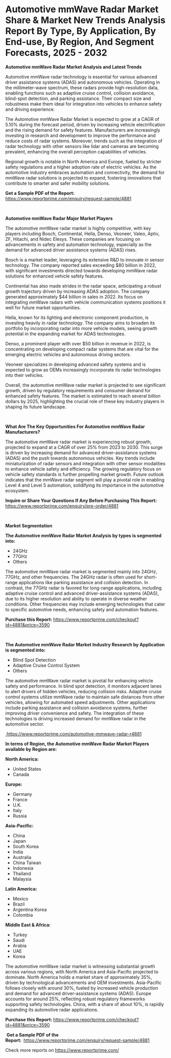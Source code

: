 <p><h1>Automotive mmWave Radar Market Share & Market New Trends Analysis Report By Type, By Application, By End-use, By Region, And Segment Forecasts, 2025 - 2032</h1></p><p><strong>Automotive mmWave Radar Market Analysis and Latest Trends</strong></p>
<p><p>Automotive mmWave radar technology is essential for various advanced driver assistance systems (ADAS) and autonomous vehicles. Operating in the millimeter-wave spectrum, these radars provide high-resolution data, enabling functions such as adaptive cruise control, collision avoidance, blind-spot detection, and parking assistance. Their compact size and robustness make them ideal for integration into vehicles to enhance safety and driving experience.</p><p>The Automotive mmWave Radar Market is expected to grow at a CAGR of 5.10% during the forecast period, driven by increasing vehicle electrification and the rising demand for safety features. Manufacturers are increasingly investing in research and development to improve the performance and reduce costs of radar systems. Moreover, trends such as the integration of radar technology with other sensors like lidar and cameras are becoming prevalent, enhancing the overall perception capabilities of vehicles.</p><p>Regional growth is notable in North America and Europe, fueled by stricter safety regulations and a higher adoption rate of electric vehicles. As the automotive industry embraces automation and connectivity, the demand for mmWave radar solutions is projected to expand, fostering innovations that contribute to smarter and safer mobility solutions.</p></p>
<p><strong>Get a Sample PDF of the Report:&nbsp;</strong> <a href="https://www.reportprime.com/enquiry/request-sample/4881?utm_campaign=2808&utm_medium=2&utm_source=Github&utm_content=ia&utm_term=19032025&utm_id=automotive-mmwave-radar">https://www.reportprime.com/enquiry/request-sample/4881</a></p>
<p>&nbsp;</p>
<p><strong>Automotive mmWave Radar Major Market Players</strong></p>
<p><p>The automotive mmWave radar market is highly competitive, with key players including Bosch, Continental, Hella, Denso, Veoneer, Valeo, Aptiv, ZF, Hitachi, and Nidec Elesys. These companies are focusing on advancements in safety and automation technology, especially as the demand for advanced driver assistance systems (ADAS) rises.</p><p>Bosch is a market leader, leveraging its extensive R&D to innovate in sensor technology. The company reported sales exceeding $80 billion in 2022, with significant investments directed towards developing mmWave radar solutions for enhanced vehicle safety features. </p><p>Continental has also made strides in the radar space, anticipating a robust growth trajectory driven by increasing ADAS adoption. The company generated approximately $44 billion in sales in 2022. Its focus on integrating mmWave radars with vehicle communication systems positions it well for future market opportunities.</p><p>Hella, known for its lighting and electronic component production, is investing heavily in radar technology. The company aims to broaden its portfolio by incorporating radar into more vehicle models, seeing growth potential in the expanding market for ADAS technologies.</p><p>Denso, a prominent player with over $50 billion in revenue in 2022, is concentrating on developing compact radar systems that are vital for the emerging electric vehicles and autonomous driving sectors. </p><p>Veoneer specializes in developing advanced safety systems and is expected to grow as OEMs increasingly incorporate its radar technologies into their vehicles.</p><p>Overall, the automotive mmWave radar market is projected to see significant growth, driven by regulatory requirements and consumer demand for enhanced safety features. The market is estimated to reach several billion dollars by 2025, highlighting the crucial role of these key industry players in shaping its future landscape.</p></p>
<p>&nbsp;</p>
<p><strong>What Are The Key Opportunities For Automotive mmWave Radar Manufacturers?</strong></p>
<p><p>The automotive mmWave radar market is experiencing robust growth, projected to expand at a CAGR of over 25% from 2023 to 2030. This surge is driven by increasing demand for advanced driver-assistance systems (ADAS) and the push towards autonomous vehicles. Key trends include miniaturization of radar sensors and integration with other sensor modalities to enhance vehicle safety and efficiency. The growing regulatory focus on vehicle safety standards is further propelling market growth. Future outlook indicates that the mmWave radar segment will play a pivotal role in enabling Level 4 and Level 5 automation, solidifying its importance in the automotive ecosystem.</p></p>
<p><strong>Inquire or Share Your Questions If Any Before Purchasing This Report:</strong> <a href="https://www.reportprime.com/enquiry/pre-order/4881?utm_campaign=2808&utm_medium=2&utm_source=Github&utm_content=ia&utm_term=19032025&utm_id=automotive-mmwave-radar">https://www.reportprime.com/enquiry/pre-order/4881</a></p>
<p>&nbsp;</p>
<p><strong>Market Segmentation</strong></p>
<p><strong>The Automotive mmWave Radar Market Analysis by types is segmented into:</strong></p>
<p><ul><li>24GHz</li><li>77GHz</li><li>Others</li></ul></p>
<p><p>The automotive mmWave radar market is segmented mainly into 24GHz, 77GHz, and other frequencies. The 24GHz radar is often used for short-range applications like parking assistance and collision detection. In contrast, the 77GHz radar is favored for long-range applications, including adaptive cruise control and advanced driver-assistance systems (ADAS), due to its higher resolution and ability to operate in diverse weather conditions. Other frequencies may include emerging technologies that cater to specific automotive needs, enhancing safety and automation features.</p></p>
<p><strong>Purchase this Report:&nbsp;</strong><a href="https://www.reportprime.com/checkout?id=4881&price=3590&utm_campaign=2808&utm_medium=2&utm_source=Github&utm_content=ia&utm_term=19032025&utm_id=automotive-mmwave-radar">https://www.reportprime.com/checkout?id=4881&price=3590</a></p>
<p>&nbsp;</p>
<p><strong>The Automotive mmWave Radar Market Industry Research by Application is segmented into:</strong></p>
<p><ul><li>Blind Spot Detection</li><li>Adaptive Cruise Control System</li><li>Others</li></ul></p>
<p><p>The automotive mmWave radar market is pivotal for enhancing vehicle safety and performance. In blind spot detection, it monitors adjacent lanes to alert drivers of hidden vehicles, reducing collision risks. Adaptive cruise control systems utilize mmWave radar to maintain safe distances from other vehicles, allowing for automated speed adjustments. Other applications include parking assistance and collision avoidance systems, further improving driver convenience and safety. The integration of these technologies is driving increased demand for mmWave radar in the automotive sector.</p></p>
<p><a href="https://www.reportprime.com/automotive-mmwave-radar-r4881?utm_campaign=2808&utm_medium=2&utm_source=Github&utm_content=ia&utm_term=19032025&utm_id=automotive-mmwave-radar">&nbsp;https://www.reportprime.com/automotive-mmwave-radar-r4881</a></p>
<p><strong>In terms of Region, the Automotive mmWave Radar Market Players available by Region are:</strong></p>
<p>
    <p> <strong> North America: </strong>
        <ul>
            <li>United States</li>
            <li>Canada</li>
        </ul>
        </p> 
    <p> <strong> Europe: </strong>
        <ul>
            <li>Germany</li>
            <li>France</li>
            <li>U.K.</li>
            <li>Italy</li>
            <li>Russia</li>
        </ul>
        </p> 
    <p> <strong> Asia-Pacific: </strong>
        <ul>
            <li>China</li>
            <li>Japan</li>
            <li>South Korea</li>
            <li>India</li>
            <li>Australia</li>
            <li>China Taiwan</li>
            <li>Indonesia</li>
            <li>Thailand</li>
            <li>Malaysia</li>
        </ul>
        </p> 
    <p> <strong> Latin America: </strong>
        <ul>
            <li>Mexico</li>
            <li>Brazil</li>
            <li>Argentina Korea</li>
            <li>Colombia</li>
        </ul>
        </p> 
    <p> <strong> Middle East & Africa: </strong>
        <ul>
            <li>Turkey</li>
            <li>Saudi</li>
            <li>Arabia</li>
            <li>UAE</li>
            <li>Korea</li>
        </ul>
    </p>
    </p>
<p><p>The automotive mmWave radar market is witnessing substantial growth across various regions, with North America and Asia-Pacific projected to dominate. North America holds a market share of approximately 35%, driven by technological advancements and OEM investments. Asia-Pacific follows closely with around 30%, fueled by increased vehicle production and demand for advanced driver-assistance systems (ADAS). Europe accounts for around 25%, reflecting robust regulatory frameworks supporting safety technologies. China, with a share of about 10%, is rapidly expanding its automotive radar applications.</p></p>
<p><strong>Purchase this Report: </strong><a href="https://www.reportprime.com/checkout?id=4881&price=3590&utm_campaign=2808&utm_medium=2&utm_source=Github&utm_content=ia&utm_term=19032025&utm_id=automotive-mmwave-radar">https://www.reportprime.com/checkout?id=4881&price=3590</a></p>
<p>&nbsp;<strong>Get a Sample PDF of the Report:&nbsp;&nbsp;</strong><a href="https://www.reportprime.com/enquiry/request-sample/4881?utm_campaign=2808&utm_medium=2&utm_source=Github&utm_content=ia&utm_term=19032025&utm_id=automotive-mmwave-radar">https://www.reportprime.com/enquiry/request-sample/4881</a></p>
<p><strong></strong></p>
<p>Check more reports on <a href="https://www.reportprime.com/?utm_campaign=2808&utm_medium=2&utm_source=Github&utm_content=ia&utm_term=19032025&utm_id=automotive-mmwave-radar">https://www.reportprime.com/</a></p>